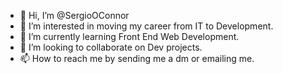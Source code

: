 - 👋 Hi, I’m @SergioOConnor
- 👀 I’m interested in moving my career from IT to Development.
- 🌱 I’m currently learning Front End Web Development.
- 💞️ I’m looking to collaborate on Dev projects.
- 📫 How to reach me by sending me a dm or emailing me.

<!---
soconnor02/soconnor02 is a ✨ special ✨ repository because its `README.md` (this file) appears on your GitHub profile.
You can click the Preview link to take a look at your changes.
--->
